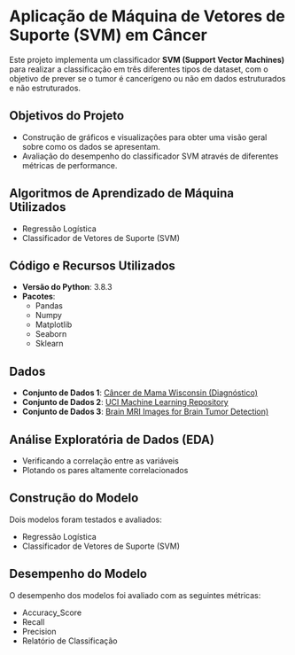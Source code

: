# Aplicação de Máquina de Vetores de Suporte (SVM) em Câncer

Este projeto implementa um classificador **SVM (Support Vector Machines)** para realizar a classificação em três diferentes tipos de dataset, com o objetivo de prever se o tumor é cancerígeno ou não em dados estruturados e não estruturados.

## Objetivos do Projeto

- Construção de gráficos e visualizações para obter uma visão geral sobre como os dados se apresentam.
- Avaliação do desempenho do classificador SVM através de diferentes métricas de performance.

## Algoritmos de Aprendizado de Máquina Utilizados

- Regressão Logística
- Classificador de Vetores de Suporte (SVM)

## Código e Recursos Utilizados

- **Versão do Python**: 3.8.3
- **Pacotes**:
  - Pandas
  - Numpy
  - Matplotlib
  - Seaborn
  - Sklearn

## Dados

- **Conjunto de Dados 1**: [Câncer de Mama Wisconsin (Diagnóstico)](https://www.kaggle.com/datasets/uciml/breast-cancer-wisconsin-data)
- **Conjunto de Dados 2**: [UCI Machine Learning Repository](https://github.com/pranavtumkur/Predicting-Cancer-using-Support-Vector-Machines/tree/master)
- **Conjunto de Dados 3**: [Brain MRI Images for Brain Tumor Detection)](https://www.kaggle.com/code/brendonim/brain-mri-tumor-detection-using-svm/input)

## Análise Exploratória de Dados (EDA)

- Verificando a correlação entre as variáveis
- Plotando os pares altamente correlacionados

## Construção do Modelo

Dois modelos foram testados e avaliados:

- Regressão Logística
- Classificador de Vetores de Suporte (SVM)

## Desempenho do Modelo

O desempenho dos modelos foi avaliado com as seguintes métricas:

- Accuracy_Score
- Recall
- Precision
- Relatório de Classificação


